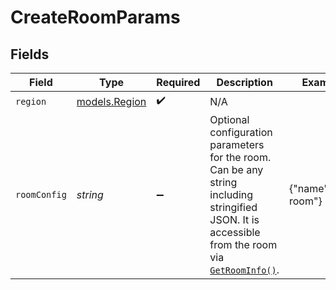 # CreateRoomParams


## Fields

| Field                                                                                                                                                                                                         | Type                                                                                                                                                                                                          | Required                                                                                                                                                                                                      | Description                                                                                                                                                                                                   | Example                                                                                                                                                                                                       |
| ------------------------------------------------------------------------------------------------------------------------------------------------------------------------------------------------------------- | ------------------------------------------------------------------------------------------------------------------------------------------------------------------------------------------------------------- | ------------------------------------------------------------------------------------------------------------------------------------------------------------------------------------------------------------- | ------------------------------------------------------------------------------------------------------------------------------------------------------------------------------------------------------------- | ------------------------------------------------------------------------------------------------------------------------------------------------------------------------------------------------------------- |
| `region`                                                                                                                                                                                                      | [models.Region](../models/region.md)                                                                                                                                                                          | :heavy_check_mark:                                                                                                                                                                                            | N/A                                                                                                                                                                                                           |                                                                                                                                                                                                               |
| `roomConfig`                                                                                                                                                                                                  | *string*                                                                                                                                                                                                      | :heavy_minus_sign:                                                                                                                                                                                            | Optional configuration parameters for the room. Can be any string including stringified JSON. It is accessible from the room via [`GetRoomInfo()`](https://hathora.dev/api#tag/RoomV2/operation/GetRoomInfo). | {"name":"my-room"}                                                                                                                                                                                            |